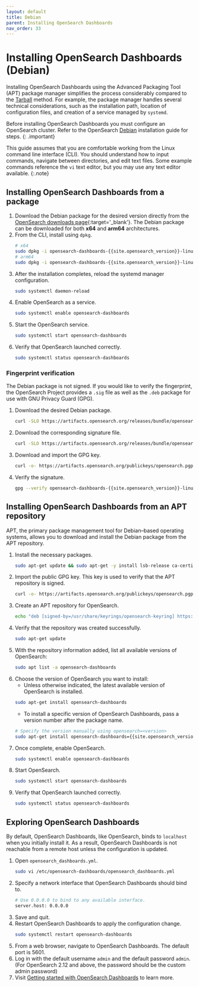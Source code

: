 ```yaml
---
layout: default
title: Debian
parent: Installing OpenSearch Dashboards
nav_order: 33
---
```


# Installing OpenSearch Dashboards (Debian)

Installing OpenSearch Dashboards using the Advanced Packaging Tool (APT) package manager simplifies the process considerably compared to the [Tarball]({{site.url}}{{site.baseurl}}/install-and-configure/install-dashboards/tar/) method. For example, the package manager handles several technical considerations, such as the installation path, location of configuration files, and creation of a service managed by `systemd`.

Before installing OpenSearch Dashboards you must configure an OpenSearch cluster. Refer to the OpenSearch [Debian]({{site.url}}{{site.baseurl}}/install-and-configure/install-opensearch/debian/) installation guide for steps.
{: .important}

This guide assumes that you are comfortable working from the Linux command line interface (CLI). You should understand how to input commands, navigate between directories, and edit text files. Some example commands reference the `vi` text editor, but you may use any text editor available.
{:.note}

## Installing OpenSearch Dashboards from a package

1. Download the Debian package for the desired version directly from the [OpenSearch downloads page](https://opensearch.org/downloads.html){:target='\_blank'}. The Debian package can be downloaded for both **x64** and **arm64** architectures.
1. From the CLI, install using `dpkg`.
   ```bash
   # x64
   sudo dpkg -i opensearch-dashboards-{{site.opensearch_version}}-linux-x64.deb
   # arm64
   sudo dpkg -i opensearch-dashboards-{{site.opensearch_version}}-linux-arm64.deb
   ```
1. After the installation completes, reload the systemd manager configuration.
    ```bash
    sudo systemctl daemon-reload
    ```
1. Enable OpenSearch as a service.
    ```bash
    sudo systemctl enable opensearch-dashboards
    ```
1. Start the OpenSearch service.
    ```bash
    sudo systemctl start opensearch-dashboards
    ```
1. Verify that OpenSearch launched correctly.
    ```bash
    sudo systemctl status opensearch-dashboards
    ```

### Fingerprint verification

The Debian package is not signed. If you would like to verify the fingerprint, the OpenSearch Project provides a `.sig` file as well as the `.deb` package for use with GNU Privacy Guard (GPG).

1. Download the desired Debian package.
   ```bash
   curl -SLO https://artifacts.opensearch.org/releases/bundle/opensearch-dashboards/{{site.opensearch_version}}/opensearch-dashboards-{{site.opensearch_version}}-linux-x64.deb
   ```
1. Download the corresponding signature file.
   ```bash
   curl -SLO https://artifacts.opensearch.org/releases/bundle/opensearch-dashboards/{{site.opensearch_version}}/opensearch-dashboards-{{site.opensearch_version}}-linux-x64.deb.sig
   ```
1. Download and import the GPG key.
   ```bash
   curl -o- https://artifacts.opensearch.org/publickeys/opensearch.pgp | gpg --import -
   ```
1. Verify the signature.
   ```bash
   gpg --verify opensearch-dashboards-{{site.opensearch_version}}-linux-x64.deb.sig opensearch-dashboards-{{site.opensearch_version}}-linux-x64.deb
   ```

## Installing OpenSearch Dashboards from an APT repository

APT, the primary package management tool for Debian–based operating systems, allows you to download and install the Debian package from the APT repository. 

1. Install the necessary packages.
   ```bash
   sudo apt-get update && sudo apt-get -y install lsb-release ca-certificates curl gnupg2
   ```
1. Import the public GPG key. This key is used to verify that the APT repository is signed.
    ```bash
    curl -o- https://artifacts.opensearch.org/publickeys/opensearch.pgp | sudo gpg --dearmor --batch --yes -o /usr/share/keyrings/opensearch-keyring
    ```
1. Create an APT repository for OpenSearch.
   ```bash
   echo "deb [signed-by=/usr/share/keyrings/opensearch-keyring] https://artifacts.opensearch.org/releases/bundle/opensearch-dashboards/2.x/apt stable main" | sudo tee /etc/apt/sources.list.d/opensearch-dashboards-2.x.list
   ```
1. Verify that the repository was created successfully.
    ```bash
    sudo apt-get update
    ```
1. With the repository information added, list all available versions of OpenSearch:
   ```bash
   sudo apt list -a opensearch-dashboards
   ```
1. Choose the version of OpenSearch you want to install: 
   - Unless otherwise indicated, the latest available version of OpenSearch is installed.
   ```bash
   sudo apt-get install opensearch-dashboards
   ```
   - To install a specific version of OpenSearch Dashboards, pass a version number after the package name.
   ```bash
   # Specify the version manually using opensearch=<version>
   sudo apt-get install opensearch-dashboards={{site.opensearch_version}}
   ```
1. Once complete, enable OpenSearch.
    ```bash
    sudo systemctl enable opensearch-dashboards
    ```
1. Start OpenSearch.
    ```bash
    sudo systemctl start opensearch-dashboards
    ```
1. Verify that OpenSearch launched correctly.
    ```bash
    sudo systemctl status opensearch-dashboards
    ```

## Exploring OpenSearch Dashboards

By default, OpenSearch Dashboards, like OpenSearch, binds to `localhost` when you initially install it. As a result, OpenSearch Dashboards is not reachable from a remote host unless the configuration is updated.

1. Open `opensearch_dashboards.yml`.
    ```bash
    sudo vi /etc/opensearch-dashboards/opensearch_dashboards.yml
    ```
1. Specify a network interface that OpenSearch Dashboards should bind to.
    ```bash
    # Use 0.0.0.0 to bind to any available interface.
    server.host: 0.0.0.0
    ```
1. Save and quit.
1. Restart OpenSearch Dashboards to apply the configuration change.
    ```bash
    sudo systemctl restart opensearch-dashboards
    ```
1. From a web browser, navigate to OpenSearch Dashboards. The default port is 5601.
1. Log in with the default username `admin` and the default password `admin`. (For OpenSearch 2.12 and above, the password should be the custom admin password)
1. Visit [Getting started with OpenSearch Dashboards]({{site.url}}{{site.baseurl}}/dashboards/index/) to learn more.
